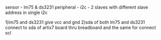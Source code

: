 sensor - lm75 & ds3231
peripheral - i2c - 2 slaves with different slave address in single i2c

1)lm75 and ds3231 give vcc and gnd
2)sda of both lm75 and ds3231 connect to sda of artix7 board thru breadboard 
and the same for connect scl


<readme to follow>
